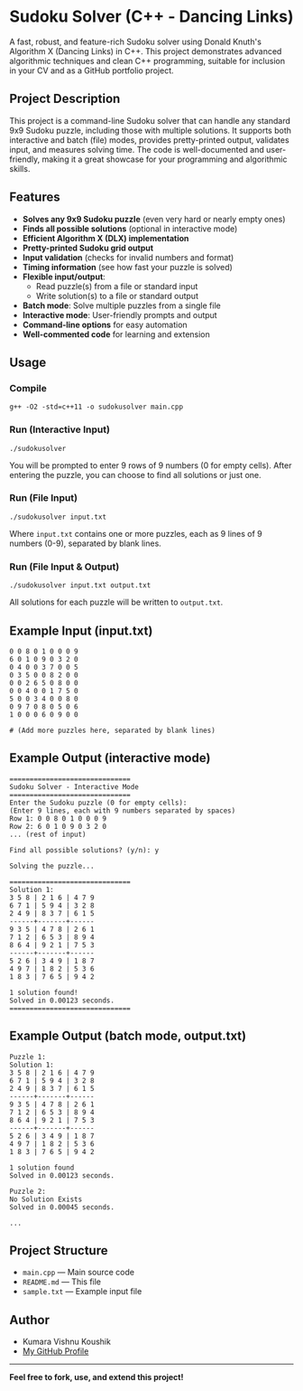 # Sudoku Solver (C++ - Dancing Links)

A fast, robust, and feature-rich Sudoku solver using Donald Knuth's Algorithm X (Dancing Links) in C++. This project demonstrates advanced algorithmic techniques and clean C++ programming, suitable for inclusion in your CV and as a GitHub portfolio project.

## Project Description
This project is a command-line Sudoku solver that can handle any standard 9x9 Sudoku puzzle, including those with multiple solutions. It supports both interactive and batch (file) modes, provides pretty-printed output, validates input, and measures solving time. The code is well-documented and user-friendly, making it a great showcase for your programming and algorithmic skills.

## Features
- **Solves any 9x9 Sudoku puzzle** (even very hard or nearly empty ones)
- **Finds all possible solutions** (optional in interactive mode)
- **Efficient Algorithm X (DLX) implementation**
- **Pretty-printed Sudoku grid output**
- **Input validation** (checks for invalid numbers and format)
- **Timing information** (see how fast your puzzle is solved)
- **Flexible input/output**:
  - Read puzzle(s) from a file or standard input
  - Write solution(s) to a file or standard output
- **Batch mode**: Solve multiple puzzles from a single file
- **Interactive mode**: User-friendly prompts and output
- **Command-line options** for easy automation
- **Well-commented code** for learning and extension

## Usage
### Compile
```
g++ -O2 -std=c++11 -o sudokusolver main.cpp
```

### Run (Interactive Input)
```
./sudokusolver
```
You will be prompted to enter 9 rows of 9 numbers (0 for empty cells). After entering the puzzle, you can choose to find all solutions or just one.

### Run (File Input)
```
./sudokusolver input.txt
```
Where `input.txt` contains one or more puzzles, each as 9 lines of 9 numbers (0-9), separated by blank lines.

### Run (File Input & Output)
```
./sudokusolver input.txt output.txt
```
All solutions for each puzzle will be written to `output.txt`.

## Example Input (input.txt)
```
0 0 8 0 1 0 0 0 9
6 0 1 0 9 0 3 2 0
0 4 0 0 3 7 0 0 5
0 3 5 0 0 8 2 0 0
0 0 2 6 5 0 8 0 0
0 0 4 0 0 1 7 5 0
5 0 0 3 4 0 0 8 0
0 9 7 0 8 0 5 0 6
1 0 0 0 6 0 9 0 0

# (Add more puzzles here, separated by blank lines)
```

## Example Output (interactive mode)
```
==============================
Sudoku Solver - Interactive Mode
==============================
Enter the Sudoku puzzle (0 for empty cells):
(Enter 9 lines, each with 9 numbers separated by spaces)
Row 1: 0 0 8 0 1 0 0 0 9
Row 2: 6 0 1 0 9 0 3 2 0
... (rest of input)

Find all possible solutions? (y/n): y

Solving the puzzle...

==============================
Solution 1:
3 5 8 | 2 1 6 | 4 7 9 
6 7 1 | 5 9 4 | 3 2 8 
2 4 9 | 8 3 7 | 6 1 5 
------+-------+------
9 3 5 | 4 7 8 | 2 6 1 
7 1 2 | 6 5 3 | 8 9 4 
8 6 4 | 9 2 1 | 7 5 3 
------+-------+------
5 2 6 | 3 4 9 | 1 8 7 
4 9 7 | 1 8 2 | 5 3 6 
1 8 3 | 7 6 5 | 9 4 2 

1 solution found!
Solved in 0.00123 seconds.
==============================
```

## Example Output (batch mode, output.txt)
```
Puzzle 1:
Solution 1:
3 5 8 | 2 1 6 | 4 7 9 
6 7 1 | 5 9 4 | 3 2 8 
2 4 9 | 8 3 7 | 6 1 5 
------+-------+------
9 3 5 | 4 7 8 | 2 6 1 
7 1 2 | 6 5 3 | 8 9 4 
8 6 4 | 9 2 1 | 7 5 3 
------+-------+------
5 2 6 | 3 4 9 | 1 8 7 
4 9 7 | 1 8 2 | 5 3 6 
1 8 3 | 7 6 5 | 9 4 2 

1 solution found
Solved in 0.00123 seconds.

Puzzle 2:
No Solution Exists
Solved in 0.00045 seconds.

...
```

## Project Structure
- `main.cpp` — Main source code
- `README.md` — This file
- `sample.txt` — Example input file

## Author
- Kumara Vishnu Koushik
- [My GitHub Profile](https://github.com/vishnukoushikkumara)

---

**Feel free to fork, use, and extend this project!**

```
 
